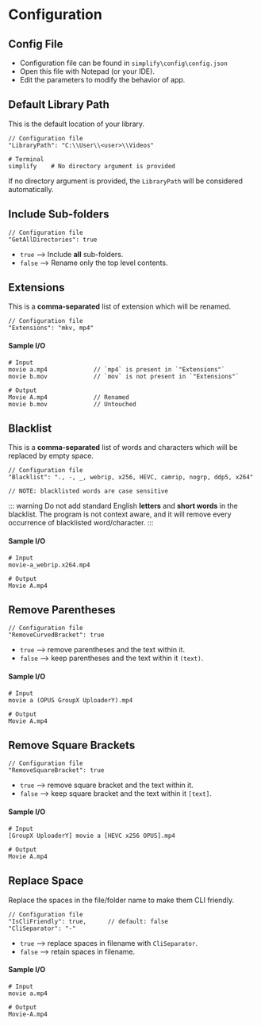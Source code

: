 # Configuration

## Config File

- Configuration file can be found in `simplify\config\config.json`
- Open this file with Notepad (or your IDE).
- Edit the parameters to modify the behavior of app.

## Default Library Path

This is the default location of your library.

```json:no-line-numbers
// Configuration file
"LibraryPath": "C:\\User\\<user>\\Videos"
```

```sh:no-line-numbers
# Terminal
simplify    # No directory argument is provided
```

If no directory argument is provided, the `LibraryPath` will be considered automatically.

## Include Sub-folders

```json:no-line-numbers
// Configuration file
"GetAllDirectories": true
```

- `true` ⟶ Include **all** sub-folders.
- `false` ⟶ Rename only the top level contents.

## Extensions

This is a **comma-separated** list of extension which will be renamed.

```json:no-line-numbers
// Configuration file
"Extensions": "mkv, mp4"
```

#### Sample I/O

```md:no-line-numbers
# Input
movie a.mp4             // `mp4` is present in `"Extensions"`
movie b.mov             // `mov` is not present in `"Extensions"`

# Output
Movie A.mp4             // Renamed
movie b.mov             // Untouched
```

## Blacklist

This is a **comma-separated** list of words and characters which will be replaced by empty space.

```json:no-line-numbers
// Configuration file
"Blacklist": "., -, _, webrip, x256, HEVC, camrip, nogrp, ddp5, x264"

// NOTE: blacklisted words are case sensitive
```

::: warning
Do not add standard English **letters** and **short words** in the blacklist. The program is not context aware, and it will remove every occurrence of blacklisted word/character.
:::

#### Sample I/O

```md:no-line-numbers
# Input
movie-a_webrip.x264.mp4

# Output
Movie A.mp4
```

## Remove Parentheses

```json:no-line-numbers
// Configuration file
"RemoveCurvedBracket": true
```

- `true` ⟶ remove parentheses and the text within it.
- `false` ⟶ keep parentheses and the text within it `(text)`.

#### Sample I/O

```md:no-line-numbers
# Input
movie a (OPUS GroupX UploaderY).mp4

# Output
Movie A.mp4
```

## Remove Square Brackets

```json:no-line-numbers
// Configuration file
"RemoveSquareBracket": true
```

- `true` ⟶ remove square bracket and the text within it.
- `false` ⟶ keep square bracket and the text within it `[text]`.

#### Sample I/O

```md:no-line-numbers
# Input
[GroupX UploaderY] movie a [HEVC x256 OPUS].mp4

# Output
Movie A.mp4
```

## Replace Space

Replace the spaces in the file/folder name to make them CLI friendly.

```json:no-line-numbers
// Configuration file
"IsCliFriendly": true,      // default: false
"CliSeparator": "-"
```

- `true` ⟶ replace spaces in filename with `CliSeparator`.
- `false` ⟶ retain spaces in filename.

#### Sample I/O

```md:no-line-numbers
# Input
movie a.mp4

# Output
Movie-A.mp4
```
